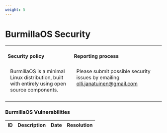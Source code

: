 ```yaml
---
weight: 5
---
```


# BurmillaOS Security

<table width="100%">
<tr style="vertical-align: top;">
<td width="30%" style="border: none;">
<h4>Security policy</h4>
<p style="padding: 8px">BurmillaOS is a minimal Linux distribution, built with entirely using open source components.</p>
</td>
<td width="30%" style="border: none;">
<h4>Reporting process</h4>
<p style="padding: 8px">Please submit possible security issues by emailing <a href="mailto:olli.janatuinen@gmail.com">olli.janatuinen@gmail.com</a></p>
</td>
</tr>
</table>

### BurmillaOS Vulnerabilities

| ID | Description | Date | Resolution |
|----|-------------|------|------------|
